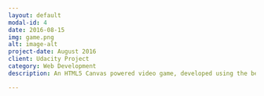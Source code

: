 ```yaml
---
layout: default
modal-id: 4
date: 2016-08-15
img: game.png
alt: image-alt
project-date: August 2016
client: Udacity Project
category: Web Development
description: An HTML5 Canvas powered video game, developed using the best practices in Object Oriented JavaScript. <a href="https://github.com/kfmahre/arcade-game/">Github repository</a>. Or play the game live on:<a href="http://kfmahre.github.io/arcade-game/">gh-pages</a>

---
```


